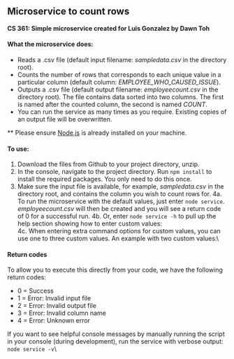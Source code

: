 ## Microservice to count rows
__CS 361: Simple microservice created for Luis Gonzalez by Dawn Toh__

#### What the microservice does:
- Reads a .csv file (default input filename: _sampledata.csv_ in the directory root). 
- Counts the number of rows that corresponds to each unique value in a particular column (default column: _EMPLOYEE_WHO_CAUSED_ISSUE_).
- Outputs a .csv file (default output filename: _employeecount.csv_ in the directory root). The file contains data sorted into two columns. The first is named after the counted column, the second is named _COUNT_.
- You can run the service as many times as you require. Existing copies of an output file will be overwritten.

** Please ensure [Node.js](https://nodejs.dev/) is already installed on your machine.

#### To use:
1. Download the files from Github to your project directory, unzip.
2. In the console, navigate to the project directory. Run ```npm install``` to install the required packages. You only need to do this once.
3. Make sure the input file is available, for example, _sampledata.csv_ in the directory root, and contains the column you wish to count rows for.
4a. To run the microservice with the default values, just enter ```node service```. _employeecount.csv_ will then be created and you will see a return code of 0 for a successful run.
4b. Or, enter ```node service -h``` to pull up the help section showing how to enter custom values:\
4c. When entering extra command options for custom values, you can use one to three custom values. An example with two custom values:\


#### Return codes
To allow you to execute this directly from your code, we have the following return codes:
- 0 = Success
- 1 = Error: Invalid input file
- 2 = Error: Invalid output file
- 3 = Error: Invalid column name
- 4 = Error: Unknown error

If you want to see helpful console messages by manually running the script in your console (during development), run the service with verbose output: ```node service -v```\
